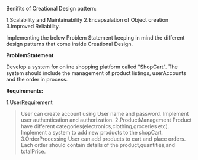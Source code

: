 Benifits of Creational Design pattern:

1.Scalability and Maintainability
2.Encapsulation of Object creation
3.Improved Reliability.

Implementing the below Problem Statement keeping in mind the different design patterns 
that come inside Creational Design. 

**ProblemStatement**

Develop a system for online shopping platform called "ShopCart". 
The system should include the management of product listings, userAccounts and the order in process.

**Requirements:**

1.UserRequirement
   >User can create account using User name and password.
   >Implement user authentication and authorization.
2.ProductManagement
   > Product have different categories(electronics,clothing,groceries etc).
   > Implement a system to add new products to the shopCart.
3.OrderProcessing
   >User can add products to cart and place orders.
   >Each order should contain details of the product,quantities,and totalPrice.